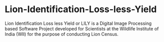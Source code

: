 # Lion-Identification-Loss-less-Yield
Lion Identification Loss less Yield or LILY is a Digital Image Processing based Software Project developed for Scientists at the Wildlife Institute of India (WII) for the purpose of conducting Lion Census.
